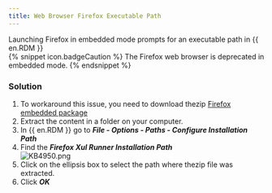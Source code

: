 ```yaml
---
title: Web Browser Firefox Executable Path
---
```

Launching Firefox in embedded mode prompts for an executable path in {{ en.RDM }}  
{% snippet icon.badgeCaution %}
The Firefox web browser is deprecated in embedded mode.
{% endsnippet %}  

### Solution
1. To workaround this issue, you need to download thezip [Firefox embedded package](https://cdn.devolutions.net/download/Firefox/FirefoxRunner2021.1.0.zip)
1. Extract the content in a folder on your computer.
1. In {{ en.RDM }} go to ***File - Options - Paths - Configure Installation Path***
1. Find the ***Firefox Xul Runner Installation Path***  
![KB4950.png](/img/en/kb/KB4950.png)
1. Click on the ellipsis box to select the path where thezip file was extracted.
1. Click ***OK***
